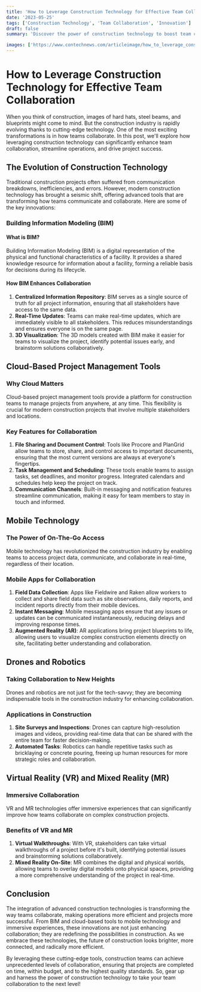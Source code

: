 ```yaml
---
title: 'How to Leverage Construction Technology for Effective Team Collaboration'
date: '2023-05-25'
tags: ['Construction Technology', 'Team Collaboration', 'Innovation']
draft: false
summary: 'Discover the power of construction technology to boost team collaboration, streamline operations, and drive project success.'

images: ['https://www.contechnews.com/articleimage/how_to_leverage_construction_technology_for_effective_team_collaboration.webp']
---
```


# How to Leverage Construction Technology for Effective Team Collaboration

When you think of construction, images of hard hats, steel beams, and blueprints might come to mind. But the construction industry is rapidly evolving thanks to cutting-edge technology. One of the most exciting transformations is in how teams collaborate. In this post, we'll explore how leveraging construction technology can significantly enhance team collaboration, streamline operations, and drive project success.

## The Evolution of Construction Technology

Traditional construction projects often suffered from communication breakdowns, inefficiencies, and errors. However, modern construction technology has brought a seismic shift, offering advanced tools that are transforming how teams communicate and collaborate. Here are some of the key innovations:

### Building Information Modeling (BIM)

#### What is BIM?

Building Information Modeling (BIM) is a digital representation of the physical and functional characteristics of a facility. It provides a shared knowledge resource for information about a facility, forming a reliable basis for decisions during its lifecycle.

#### How BIM Enhances Collaboration

1. **Centralized Information Repository**: BIM serves as a single source of truth for all project information, ensuring that all stakeholders have access to the same data.
2. **Real-Time Updates**: Teams can make real-time updates, which are immediately visible to all stakeholders. This reduces misunderstandings and ensures everyone is on the same page.
3. **3D Visualization**: The 3D models created with BIM make it easier for teams to visualize the project, identify potential issues early, and brainstorm solutions collaboratively.

## Cloud-Based Project Management Tools

### Why Cloud Matters

Cloud-based project management tools provide a platform for construction teams to manage projects from anywhere, at any time. This flexibility is crucial for modern construction projects that involve multiple stakeholders and locations.

### Key Features for Collaboration

1. **File Sharing and Document Control**: Tools like Procore and PlanGrid allow teams to store, share, and control access to important documents, ensuring that the most current versions are always at everyone's fingertips.
2. **Task Management and Scheduling**: These tools enable teams to assign tasks, set deadlines, and monitor progress. Integrated calendars and schedules help keep the project on track.
3. **Communication Channels**: Built-in messaging and notification features streamline communication, making it easy for team members to stay in touch and informed.

## Mobile Technology

### The Power of On-The-Go Access

Mobile technology has revolutionized the construction industry by enabling teams to access project data, communicate, and collaborate in real-time, regardless of their location.

### Mobile Apps for Collaboration

1. **Field Data Collection**: Apps like Fieldwire and Raken allow workers to collect and share field data such as site observations, daily reports, and incident reports directly from their mobile devices.
2. **Instant Messaging**: Mobile messaging apps ensure that any issues or updates can be communicated instantaneously, reducing delays and improving response times.
3. **Augmented Reality (AR)**: AR applications bring project blueprints to life, allowing users to visualize complex construction elements directly on site, facilitating better understanding and collaboration.

## Drones and Robotics

### Taking Collaboration to New Heights

Drones and robotics are not just for the tech-savvy; they are becoming indispensable tools in the construction industry for enhancing collaboration.

### Applications in Construction

1. **Site Surveys and Inspections**: Drones can capture high-resolution images and videos, providing real-time data that can be shared with the entire team for faster decision-making.
2. **Automated Tasks**: Robotics can handle repetitive tasks such as bricklaying or concrete pouring, freeing up human resources for more strategic roles and collaboration.

## Virtual Reality (VR) and Mixed Reality (MR)

### Immersive Collaboration

VR and MR technologies offer immersive experiences that can significantly improve how teams collaborate on complex construction projects.

### Benefits of VR and MR

1. **Virtual Walkthroughs**: With VR, stakeholders can take virtual walkthroughs of a project before it's built, identifying potential issues and brainstorming solutions collaboratively.
2. **Mixed Reality On-Site**: MR combines the digital and physical worlds, allowing teams to overlay digital models onto physical spaces, providing a more comprehensive understanding of the project in real-time.

## Conclusion

The integration of advanced construction technologies is transforming the way teams collaborate, making operations more efficient and projects more successful. From BIM and cloud-based tools to mobile technology and immersive experiences, these innovations are not just enhancing collaboration; they are redefining the possibilities in construction. As we embrace these technologies, the future of construction looks brighter, more connected, and radically more efficient.

By leveraging these cutting-edge tools, construction teams can achieve unprecedented levels of collaboration, ensuring that projects are completed on time, within budget, and to the highest quality standards. So, gear up and harness the power of construction technology to take your team collaboration to the next level!